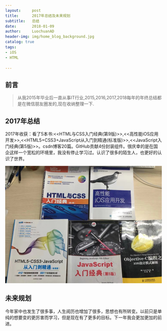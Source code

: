 ```yaml
---
layout:     post
title:      2017年总结及未来规划
subtitle:   总结
date:       2018-01-09
author:     LuochuanAD
header-img: img/home_blog_background.jpg
catalog: true
tags:
- iOS 
- HTML

---
```


## 前言

>从我2015年毕业后一直从事IT行业,2015,2016,2017,2018每年的年终总结都是在微信朋友圈发的,现在收纳整理一下.


## 2017年总结

2017年收获：看了5本书:<<HTML与CSS入门经典(第9版)>>,<<高性能iOS应用开发>>,<<HTML5+CSS3+JavaScript从入门到精通(标准版)>>,<<JavaScript入门经典(第5版)>>。csdn博客20篇。GitHub贡献4份封装组件。很庆幸的是在国企这样一个宽松的环境里，我没有停止学习过。认识了很多的陌生人，也更好的认识了世界。

![](https://raw.githubusercontent.com/LuochuanAD/BlogSourceImage/master/BlogSourceImage/BlogSourceImages/WechatIMG13.jpeg)


## 未来规划

今年家中也发生了很多事，人生阅历也增加了很多，思想也有所转变。以前只是单纯的想要变的更厉害而学习，但是现在有了更多的目标。下一年我会更加更加的前进。



